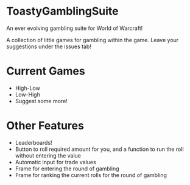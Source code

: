 # ToastyGamblingSuite
An ever evolving gambling suite for World of Warcraft!

A collection of little games for gambling within the game.
Leave your suggestions under the issues tab!

# Current Games
- High-Low
- Low-High
- Suggest some more!

# Other Features
- Leaderboards!
- Button to roll required amount for you, and a function to run the roll without entering the value
- Automatic input for trade values
- Frame for entering the round of gambling
- Frame for ranking the current rolls for the round of gambling
